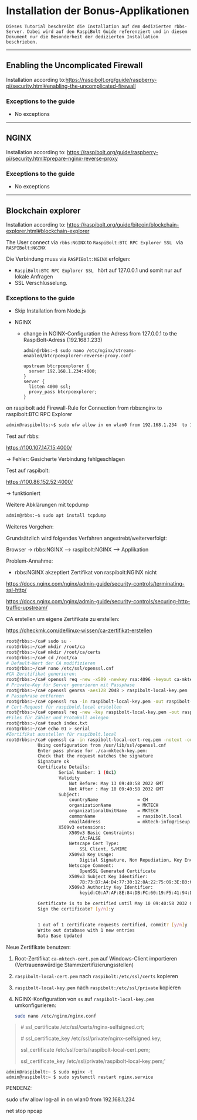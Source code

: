 # Installation der Bonus-Applikationen
```
Dieses Tutorial beschreibt die Installation auf dem dedizierten rbbs-Server. Dabei wird auf den RaspiBolt Guide referenziert und in diesem Dokument nur die Besonderheit der dedizierten Installation beschrieben.
```

---

## Enabling the Uncomplicated Firewall

Installation according to:https://raspibolt.org/guide/raspberry-pi/security.html#enabling-the-uncomplicated-firewall

### Exceptions to the guide

- No exceptions

---

## NGINX

Installation according to: https://raspibolt.org/guide/raspberry-pi/security.html#prepare-nginx-reverse-proxy

### Exceptions to the guide

- No exceptions

___

## Blockchain explorer

Installation according to: https://raspibolt.org/guide/bitcoin/blockchain-explorer.html#blockchain-explorer

The User connect via ``rbbs:NGINX`` to ``RaspiBolt:BTC RPC Explorer SSL `` via ```RASPIBolt:NGINX```

Die Verbindung muss via ```RASPIBolt:NGINX``` erfolgen:

- ``RaspiBolt:BTC RPC Explorer SSL `` hört auf 127.0.0.1 und somit nur auf lokale  Anfragen
- SSL Verschlüsselung. 

### Exceptions to the guide

- Skip Installation from Node.js

- NGINX

  - change in NGINX-Configuration the Adress from 127.0.0.1 to the RaspiBolt-Adress (192.168.1.233)

    ```shell
    admin@rbbs:~$ sudo nano /etc/nginx/streams-enabled/btcrpcexplorer-reverse-proxy.conf
    ```

    ```
    upstream btcrpcexplorer {
      server 192.168.1.234:4000;
    }
    server {
      listen 4000 ssl;
      proxy_pass btcrpcexplorer;
    }
    ```

    

on raspibolt add Firewall-Rule for Connection from rbbs:nginx to raspibolt:BTC RPC Explorer

```sh
admin@raspibolts:~$ sudo ufw allow in on wlan0 from 192.168.1.234  to 192.168.1.233 port 3002 comment "allow BTC RPC Explorer SSL from rbbs"
```

Test auf rbbs:

https://100.107.147.15:4000/

-> Fehler: Gesicherte Verbindung fehlgeschlagen

Test auf raspibolt:

https://100.86.152.52:4000/

-> funktioniert



Weitere Abklärungen mit tcpdump

```sh
admin@rbbs:~$ sudo apt install tcpdump
```

Weiteres Vorgehen:

Grundsätzlich wird folgendes Verfahren angestrebt/weiterverfolgt:

Browser -> rbbs:NGINX --> raspibolt:NGINX --> Applikation

Problem-Annahme:

- rbbs:NGINX akzeptiert Zertifikat von  raspibolt:NGINX nicht

https://docs.nginx.com/nginx/admin-guide/security-controls/terminating-ssl-http/

https://docs.nginx.com/nginx/admin-guide/security-controls/securing-http-traffic-upstream/

CA erstellen um eigene Zertifikate zu erstellen:

https://checkmk.com/de/linux-wissen/ca-zertifikat-erstellen

```sh
root@rbbs:~/ca# sudo su -
root@rbbs:~/ca# mkdir /root/ca
root@rbbs:~/ca# mkdir /root/ca/certs
root@rbbs:~/ca# cd /root/ca
# Default-Wert der CA modifizieren
root@rbbs:~/ca# nano /etc/ssl/openssl.cnf
#CA Zeritifikat generieren:
root@rbbs:~/ca# openssl req -new -x509 -newkey rsa:4096 -keyout ca-mktech-key.pem -out ca-mktech-cert.pem -days 3650
# Private-Key für Server generieren mit Passphase
root@rbbs:~/ca# openssl genrsa -aes128 2048 > raspibolt-local-key.pem
# Passphrase entfernen
root@rbbs:~/ca# openssl rsa -in raspibolt-local-key.pem -out raspibolt-local-key.pem
# Cert-Request für raspibold.local erstellen
root@rbbs:~/ca# openssl req -new -key raspibolt-local-key.pem -out raspibolt-local-cert-req.pem -nodes
#Files für Zähler und Protokoll anlegen
root@rbbs:~/ca# touch index.txt
root@rbbs:~/ca# echo 01 > serial
#Zertifikat ausstellen für raspibolt.local
root@rbbs:~/ca# openssl ca -in raspibolt-local-cert-req.pem -notext -out raspibolt-local-cert.pem
            Using configuration from /usr/lib/ssl/openssl.cnf
            Enter pass phrase for ./ca-mktech-key.pem:
            Check that the request matches the signature
            Signature ok
            Certificate Details:
                    Serial Number: 1 (0x1)
                    Validity
                        Not Before: May 13 09:40:58 2022 GMT
                        Not After : May 10 09:40:58 2032 GMT
                    Subject:
                        countryName               = CH
                        organizationName          = MKTECH
                        organizationalUnitName    = MKTECH
                        commonName                = raspibolt.local
                        emailAddress              = mktech-info@riseup.net
                    X509v3 extensions:
                        X509v3 Basic Constraints:
                            CA:FALSE
                        Netscape Cert Type:
                            SSL Client, S/MIME
                        X509v3 Key Usage:
                            Digital Signature, Non Repudiation, Key Encipherment
                        Netscape Comment:
                            OpenSSL Generated Certificate
                        X509v3 Subject Key Identifier:
                            7B:73:B7:A4:D4:77:30:12:8A:22:75:09:3E:B3:6D:C8:53:2A:0E:7E
                        X509v3 Authority Key Identifier:
                            keyid:C0:A7:AF:8E:84:DB:FC:60:19:F5:41:94:D7:0D:48:81:20:9B:73:59

            Certificate is to be certified until May 10 09:40:58 2032 GMT (3650 days)
            Sign the certificate? [y/n]:y


            1 out of 1 certificate requests certified, commit? [y/n]y
            Write out database with 1 new entries
            Data Base Updated


```

Neue Zertifikate benutzen:

1. Root-Zertifikat ```ca-mktech-cert.pem``` auf Windows-Client importieren (Vertrauenswürdige Stammzertifizierungsstellen)

2. ```raspibolt-local-cert.pem```  nach ```raspibolt:/etc/ssl/certs``` kopieren

3. ```raspibolt-local-key.pem``` nach ```raspibolt:/etc/ssl/private``` kopieren

4. NGINX-Konfiguration von ``` ss ``` auf ```raspibolt-local-key.pem``` umkonfigurieren:

   ```sh
   sudo nano /etc/nginx/nginx.conf
   ```

> \#  ssl_certificate /etc/ssl/certs/nginx-selfsigned.crt;
>
> \# ssl_certificate_key /etc/ssl/private/nginx-selfsigned.key;
>
>  ssl_certificate /etc/ssl/certs/raspibolt-local-cert.pem;
>
>  ssl_certificate_key /etc/ssl/private/raspibolt-local-key.pem;'

```
admin@raspibolt:~ $ sudo nginx -t
admin@raspibolt:~ $ sudo systemctl restart nginx.service

```





PENDENZ:





sudo ufw allow log-all in on wlan0 from 192.168.1.234

net stop npcap
